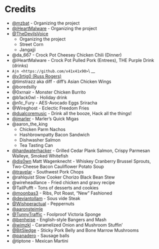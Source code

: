 Credits
=======

- [@mzbat](https://twitter.com/mzbat) - Organizing the project
- [@iHeartMalware](https://twitter.com/iheartmalware) - Organizing the
   project
- [@TheDevilsVoice](https://twitter.com/TheDevilsVoice)
  - Organizing the project
  - Street Corn
  - Jangajji
- @da_667 - Crock Pot Cheesey Chicken Chili (Dinner)
- @iHeartMalware - Crock Pot Pulled Pork (Entrees), THE Purple Drink
   (drinks)
- ``Ajn <https://github.com/x41x41x90>``\ \_\_
- [@v3rtig0 (Russ Rogers)](https://twitter.com/v3rtig0)
- @timstrazz aka diff - diff’s Asian Chicken Wings
- @boredsilly
- @0xrnair - Monster Chicken Burrito
- @b1ack0wl - Holiday drink
- @n1c_Fury - AES-Avocado Eggs Sriracha
- @Wireghost - Eclectic Freedom Fries
- [@dualcoremusic](https://twitter.com/dualcoremusic) - Drink all the
   booze, Hack all the things!
- [@jmarler](https://github.com/jmarler) - Marler’s Quick Migas
- @aaron_the_king 
  - Chicken Parm Nachos
  - Hashbrownpatty Bacon Sandwich
  - Dishwasher Salmon
  - Tea Tasting Can
- [@hardwaterhacker](https://twitter.com/hardwaterhacker) - Grilled
   Cedar Plank Salmon, Crispy Parmesan Walleye, Smoked Whitefish
- [@dis0wn](https://twitter.com/dis0wn_) Matt Wagenknecht - Whiskey Cranberry Brussel Sprouts, Two-Cheese Bacon Cauliflower Potato Soup
- [@travelar](https://twitter.com/erikburgess_) - Southwest Pork Chops
- @rahlquist Slow Cooker Chorizo Black Bean Stew
- @wireheadlance - Fried chicken and gravy recipe
- @TailPufft - Tons of desserts and cookies
- [@moonbas3](https://twitter.com/moonbas3) - Ribs, Pot Roast, “New” Fashioned
- [@deviantollam](https://twitter.com/deviantollam) - Sous vide Steak
- [@Wishperactual](https://twitter.com/Wishperactual) - Peppernuts
- [@aaronsteimle](https://twitter.com/aaronsteimle)
- [@TunnyTraffic](https://twitter.com/tunnytraffic) - Foolproof Victoria Sponge
- [@benheise](https://twitter.com/benheise) - English-style Bangers and Mash
- [@wimzkl](https://twitter.com/wimzkl) - Caramelized Onion and
   Mushroom Stuffin’
- [@BitSledge](https://twitter.com/bitsledge) - Sticky Pork Belly and
   Bone Marrow Mushrooms
- [@panadero](https://twitter.com/panadero) - Sausage balls
- @tiptone - Mexican Martini
